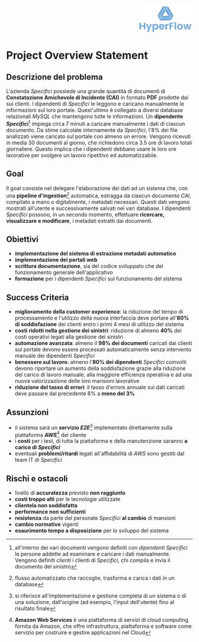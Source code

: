 <p style="text-align: right;">
  <img src="https://github.com/Lorenzo-Gardini/Project-Management/blob/main/report/images/hyperflow_logo.png?raw=true" alt="Logo" style="width: 150px;"/>
</p>

# Project Overview Statement

## Descrizione del problema
L'azienda _Specifici_ possiede una grande quantità di documenti di **Constatazione Amichevole di Incidente (CAI)** in formato **PDF** prodotte dai sui clienti. I dipendenti di _Specifici_ le leggono e caricano manualmente le informazioni sul loro portale. Quest'ultimo è collegato a diversi database relazionali _MySQL_ che mantengono tutte le informazioni. Un **dipendente _Specifici_**[^1] impiega circa 7 minuti a caricare manualmente i dati di ciascun documento. Da stime calcolate internamente da _Specifici_, l'8% dei file analizzati viene caricato sul portale con almeno un errore. Vengono ricevuti in media 30 documenti al giorno, che richiedono circa 3.5 ore di lavoro totali giornaliere. Questo implica che i dipendenti debbano usare le loro ore lavorative per svolgere un lavoro ripetitivo ed automatizzabile.

## Goal
Il goal consiste nel delegare l'elaborazione dei dati ad un sistema che, con una **pipeline d'ingestion**[^2] automatica, estragga da ciascun documento _CAI_, compilato a mano o digitalmente, i metadati necessari. Questi dati vengono mostrati all'utente e successivamente salvati nei vari database. I dipendenti _Specifici_ possono, in un secondo momento, effettuare **ricercare, visualizzare e modificare**, i metadati estratti dai documenti.

## Obiettivi
- **implementazione del sistema di estrazione metadati automatico**
- **implementazione dei portali web**
- **scrittura documentazione**, sia del codice sviluppato che del funzionamento generale dell'applicativo
- **formazione** per i dipendenti _Specifici_ sul funzionamento del sistema

## Success Criteria
- **miglioramento della customer experience**: la riduzione del tempo di processamento e l'utilizzo della nuova interfaccia deve portare all'**80% di soddisfazione** dei clienti entro i primi 4 mesi di utilizzo del sistema
- **costi ridotti nella gestione dei sinistri**: riduzione di almeno **40%** dei costi operativi legati alla gestione dei sinistri
- **automazione avanzata**: almeno il **98% dei documenti** caricati dai clienti sul portale devono essere processati automaticamente senza intervento manuale dei dipendenti _Specifici_
- **benessere sul lavoro**: almeno l'**80% dei dipendenti** _Specifici_ coinvolti devono riportare un aumento della soddisfazione grazie alla riduzione del carico di lavoro manuale, alla maggiore efficienza operativa e ad una nuova valorizzazione delle loro mansioni lavorative
- **riduzione del tasso di errori**: il tasso d'errore annuale sui dati caricati deve passare dal precedente 8% a **meno del 3%**

## Assunzioni
- il sistema sarà un **servizio _E2E_**[^3] implementato direttamente sulla piattaforma **_AWS_**[^4] del cliente
- i **costi** per i test, di tutta la piattaforma e della manutenzione saranno **a carico di _Specifici_**
- eventuali **problemi/ritardi** legati all'affidabilità di _AWS_ sono gestiti dal team IT di _Specifici_

## Rischi e ostacoli
- livello di **accuratezza** previsto **non raggiunto**
- **costi troppo alti** per le tecnologie utilizzate
- **clientela non soddisfatta**
- **performance non sufficienti**
- **resistenza** da parte del personale _Specifici_ **al cambio** di mansioni
- **cambio normative** vigenti
- **esaurimento tempo a disposizione** per lo sviluppo del sistema

[^1]: all'interno dei vari documenti vengono definiti con _dipendenti Specifici_ le persone addette ad esaminare e caricare i dati manualmente. Vengono definiti _clienti_ i clienti di _Specifici_, chi compila e invia il documento del sinistro
[^2]: flusso automatizzato che raccoglie, trasforma e carica i dati in un database
[^3]: si riferisce all'implementazione e gestione completa di un sistema o di una soluzione, dall'origine (ad esempio, l'input dell'utente) fino al risultato finale
[^4]: **Amazon Web Services** è una piattaforma di servizi di cloud computing fornita da Amazon, che offre infrastruttura, piattaforma e software come servizio per costruire e gestire applicazioni nel Cloud


